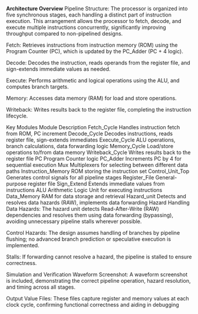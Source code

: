 **Architecture Overview**
Pipeline Structure:
The processor is organized into five synchronous stages, each handling a distinct part of instruction execution. This arrangement allows the processor to fetch, decode, and execute multiple instructions concurrently, significantly improving throughput compared to non-pipelined designs.

Fetch: Retrieves instructions from instruction memory (ROM) using the Program Counter (PC), which is updated by the PC_Adder (PC + 4 logic).

Decode: Decodes the instruction, reads operands from the register file, and sign-extends immediate values as needed.

Execute: Performs arithmetic and logical operations using the ALU, and computes branch targets.

Memory: Accesses data memory (RAM) for load and store operations.

Writeback: Writes results back to the register file, completing the instruction lifecycle.

Key Modules
Module	Description
Fetch_Cycle	Handles instruction fetch from ROM, PC increment
Decode_Cycle	Decodes instructions, reads register file, sign-extends immediates
Execute_Cycle	ALU operations, branch calculations, data forwarding logic
Memory_Cycle	Load/store operations to/from data memory
Writeback_Cycle	Writes results back to the register file
PC	Program Counter logic
PC_Adder	Increments PC by 4 for sequential execution
Mux	Multiplexers for selecting between different data paths
Instruction_Memory	ROM storing the instruction set
Control_Unit_Top	Generates control signals for all pipeline stages
Register_File	General-purpose register file
Sign_Extend	Extends immediate values from instructions
ALU	Arithmetic Logic Unit for executing instructions
Data_Memory	RAM for data storage and retrieval
Hazard_unit	Detects and resolves data hazards (RAW), implements data forwarding
Hazard Handling
Data Hazards: The hazard unit detects Read-After-Write (RAW) dependencies and resolves them using data forwarding (bypassing), avoiding unnecessary pipeline stalls wherever possible.

Control Hazards: The design assumes handling of branches by pipeline flushing; no advanced branch prediction or speculative execution is implemented.

Stalls: If forwarding cannot resolve a hazard, the pipeline is stalled to ensure correctness.

Simulation and Verification
Waveform Screenshot: A waveform screenshot is included, demonstrating the correct pipeline operation, hazard resolution, and timing across all stages.

Output Value Files: These files capture register and memory values at each clock cycle, confirming functional correctness and aiding in debugging
